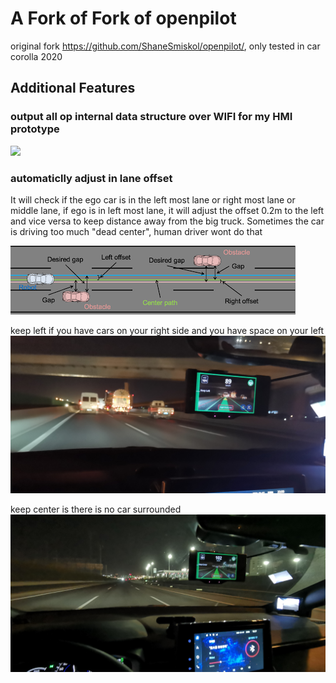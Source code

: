 # A Fork of Fork of openpilot

original fork https://github.com/ShaneSmiskol/openpilot/, only tested in car corolla 2020

## Additional Features

### output all op internal data structure over WIFI for my HMI prototype
[![](https://img.youtube.com/vi/rxTK5McUPA4/0.jpg)](https://www.youtube.com/watch?v=rxTK5McUPA4)

### automaticlly adjust in lane offset
It will check if the ego car is in the left most lane or right most lane or middle lane,
if ego is in left most lane, it will adjust the offset 0.2m to the left and vice versa to keep distance away from the big truck.
Sometimes the car is driving too much "dead center", human driver wont do that


![pic1](./doc/lateral_offset.png?raw=true)

keep left if you have cars on your right side and you have space on your left
![keep_left](./doc/keep_left.jpg?raw=true)

keep center is there is no car surrounded
![keep_center](./doc/keep_center.jpg?raw=true)
